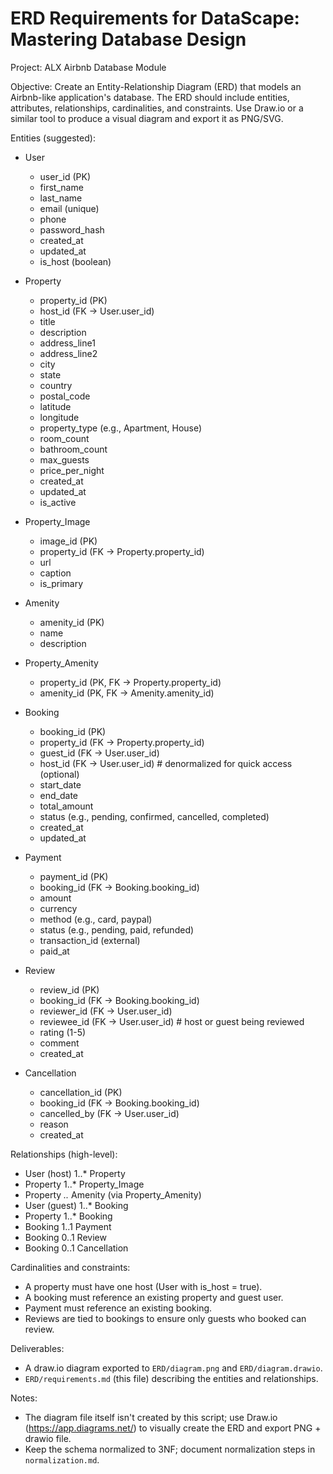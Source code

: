 # ERD Requirements for DataScape: Mastering Database Design

Project: ALX Airbnb Database Module

Objective: Create an Entity-Relationship Diagram (ERD) that models an Airbnb-like application's database. The ERD should include entities, attributes, relationships, cardinalities, and constraints. Use Draw.io or a similar tool to produce a visual diagram and export it as PNG/SVG.

Entities (suggested):

- User
  - user_id (PK)
  - first_name
  - last_name
  - email (unique)
  - phone
  - password_hash
  - created_at
  - updated_at
  - is_host (boolean)

- Property
  - property_id (PK)
  - host_id (FK -> User.user_id)
  - title
  - description
  - address_line1
  - address_line2
  - city
  - state
  - country
  - postal_code
  - latitude
  - longitude
  - property_type (e.g., Apartment, House)
  - room_count
  - bathroom_count
  - max_guests
  - price_per_night
  - created_at
  - updated_at
  - is_active

- Property_Image
  - image_id (PK)
  - property_id (FK -> Property.property_id)
  - url
  - caption
  - is_primary

- Amenity
  - amenity_id (PK)
  - name
  - description

- Property_Amenity
  - property_id (PK, FK -> Property.property_id)
  - amenity_id (PK, FK -> Amenity.amenity_id)

- Booking
  - booking_id (PK)
  - property_id (FK -> Property.property_id)
  - guest_id (FK -> User.user_id)
  - host_id (FK -> User.user_id)  # denormalized for quick access (optional)
  - start_date
  - end_date
  - total_amount
  - status (e.g., pending, confirmed, cancelled, completed)
  - created_at
  - updated_at

- Payment
  - payment_id (PK)
  - booking_id (FK -> Booking.booking_id)
  - amount
  - currency
  - method (e.g., card, paypal)
  - status (e.g., pending, paid, refunded)
  - transaction_id (external)
  - paid_at

- Review
  - review_id (PK)
  - booking_id (FK -> Booking.booking_id)
  - reviewer_id (FK -> User.user_id)
  - reviewee_id (FK -> User.user_id)  # host or guest being reviewed
  - rating (1-5)
  - comment
  - created_at

- Cancellation
  - cancellation_id (PK)
  - booking_id (FK -> Booking.booking_id)
  - cancelled_by (FK -> User.user_id)
  - reason
  - created_at

Relationships (high-level):

- User (host) 1..* Property
- Property 1..* Property_Image
- Property *..* Amenity (via Property_Amenity)
- User (guest) 1..* Booking
- Property 1..* Booking
- Booking 1..1 Payment
- Booking 0..1 Review
- Booking 0..1 Cancellation

Cardinalities and constraints:

- A property must have one host (User with is_host = true).
- A booking must reference an existing property and guest user.
- Payment must reference an existing booking.
- Reviews are tied to bookings to ensure only guests who booked can review.

Deliverables:

- A draw.io diagram exported to `ERD/diagram.png` and `ERD/diagram.drawio`.
- `ERD/requirements.md` (this file) describing the entities and relationships.

Notes:

- The diagram file itself isn't created by this script; use Draw.io (https://app.diagrams.net/) to visually create the ERD and export PNG + drawio file.
- Keep the schema normalized to 3NF; document normalization steps in `normalization.md`.
